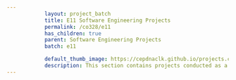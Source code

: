```yaml
---
            layout: project_batch
            title: E11 Software Engineering Projects
            permalink: /co328/e11
            has_children: true
            parent: Software Engineering Projects
            batch: e11

            default_thumb_image: https://cepdnaclk.github.io/projects.ce.pdn.ac.lk/data/categories/co328/thumbnail.jpg
            description: This section contains projects conducted as a partial requirement to complete the course CO328 - Software Engineering. Usually, these projects are conducted by groups of 3 students. The course focus on using software architectures and software project management experience.
---
```

